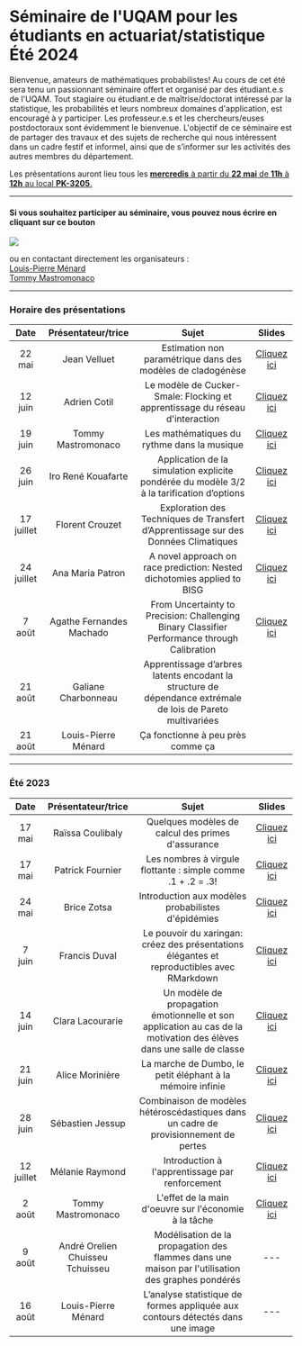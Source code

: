 # Séminaire de l'UQAM pour les étudiants en actuariat/statistique <br> Été 2024

Bienvenue, amateurs de mathématiques probabilistes! Au cours de cet été sera tenu un passionnant séminaire offert et organisé par des étudiant.e.s de l'UQAM. Tout stagiaire ou étudiant.e de maîtrise/doctorat intéressé par la statistique, les probabilités et leurs nombreux domaines d'application, est encouragé à y participer. Les professeur.e.s et les chercheurs/euses postdoctoraux sont évidemment le bienvenue. L'objectif de ce séminaire est de partager des travaux et des sujets de recherche qui nous intéressent dans un cadre festif et informel, ainsi que de s’informer sur les activités des autres membres du département.  

Les présentations auront lieu tous les <ins> **mercredis** à partir du **22 mai** de **11h** à **12h** au local **PK-3205**. </ins>

---

#### Si vous souhaitez participer au séminaire, vous pouvez nous écrire en cliquant sur ce bouton
<a href="mailto:mastromonaco.tommy@courrier.uqam.ca?
         cc=menard.louis-pierre@courrier.uqam.ca
         &subject=Participation au Séminaire en actuariat et statistique
         "><img src="https://img.shields.io/badge/gmail-%23DD0031.svg?&style=for-the-badge&logo=gmail&logoColor=white"/></a>
         
ou en contactant directement les organisateurs :  
[Louis-Pierre Ménard](mailto:menard.louis-pierre@courrier.uqam.ca?subject=[GitHub]%20Source%20Han%20Sans)  
[Tommy Mastromonaco](mailto:mastromonaco.tommy@courrier.uqam.ca?subject=[GitHub]%20Source%20Han%20Sans)  


---
### Horaire des présentations
**Date** | **Présentateur/trice** | **Sujet** | **Slides**
:---: | :---: | :---: | :---: 
22 mai | Jean Velluet | Estimation non paramétrique dans des modèles de cladogénèse | [Cliquez ici](Slides2024/Jean_Velluet_Cladogénèse.pdf)
12 juin | Adrien Cotil | Le modèle de Cucker-Smale: Flocking et apprentissage du réseau d'interaction | [Cliquez ici](Slides2024/Adrien_Cotil_Flocking.pdf)
19 juin | Tommy Mastromonaco | Les mathématiques du rythme dans la musique | [Cliquez ici](Slides2024/Tommy_Mastromonaco_Musique.pdf)
26 juin | Iro René Kouafarte | Application de la simulation explicite pondérée du modèle 3/2 à la tarification d’options | [Cliquez ici](Slides2024/Iro_René_Kouafarte_3-2.pdf)
17 juillet | Florent Crouzet | Exploration des Techniques de Transfert d’Apprentissage sur des Données Climatiques | [Cliquez ici](Slides2024/Florent_Crouzet_TL.pdf)
24 juillet | Ana Maria Patron | A novel approach on race prediction: Nested dichotomies applied to BISG | [Cliquez ici](Slides2024/Ana_Maria_Race.pdf)
7 août | Agathe Fernandes Machado | From Uncertainty to Precision: Challenging Binary Classifier Performance through Calibration | [Cliquez ici](Slides2024/Agathe_Fernandes_Machado_Calibration.pdf)
21 août | Galiane Charbonneau | Apprentissage d’arbres latents encodant la structure de dépendance extrémale de lois de Pareto multivariées
21 août | Louis-Pierre Ménard | Ça fonctionne à peu près comme ça
---
### Été 2023
**Date** | **Présentateur/trice** | **Sujet** | **Slides**
:---: | :---: | :---: | :---: 
17 mai | Raïssa Coulibaly | Quelques modèles de calcul des primes d'assurance | [Cliquez ici](Slides2023/Raissa_Coulibaly_Modèles_Primes_Assurance.pdf)
17 mai | Patrick Fournier | Les nombres à virgule flottante : simple comme .1 + .2 = .3! | [Cliquez ici](https://www.patrickfournier.ca/talk-floating-point-numbers/)
24 mai | Brice Zotsa | Introduction aux modèles probabilistes d'épidémies | [Cliquez ici](Slides2023/Brice_Zotsa_Épidémies.pdf)
7 juin | Francis Duval | Le pouvoir du xaringan: créez des présentations élégantes et reproductibles avec RMarkdown | [Cliquez ici](https://francisduval.github.io/presentation_xaringan/#1)
14 juin | Clara Lacourarie | Un modèle de propagation émotionnelle et son application au cas de la motivation des élèves dans une salle de classe | [Cliquez ici](Slides2023/Clara_Lacourarie_Transmission_Émotions.pdf)
21 juin | Alice Morinière | La marche de Dumbo, le petit éléphant à la mémoire infinie | [Cliquez ici](Slides2023/Alice_Morinière_Éléphant.pdf)
28 juin | Sébastien Jessup | Combinaison de modèles hétéroscédastiques dans un cadre de provisionnement de pertes | [Cliquez ici](Slides2023/Sébastien_Jessup_Combinaison.pdf)
12 juillet | Mélanie Raymond | Introduction à l'apprentissage par renforcement | [Cliquez ici](Slides2023/Mélanie_Raymond_Apprentissage.pdf)
2 août | Tommy Mastromonaco | L'effet de la main d'oeuvre sur l'économie à la tâche | [Cliquez ici](Slides2023/Tommy_Mastromonaco_Bassin.pdf)
9 août | André Orelien Chuisseu Tchuisseu | Modélisation de la propagation des flammes dans une maison par l'utilisation des graphes pondérés | ---
16 août | Louis-Pierre Ménard | L’analyse statistique de formes appliquée aux contours détectés dans une image | ---
